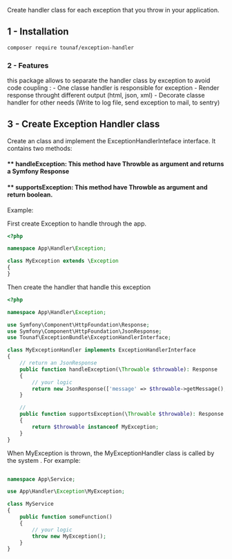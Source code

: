 Create handler class for each exception that you throw in your application.
## 1 - Installation 
```bash
composer require tounaf/exception-handler
```

### 2 - Features

this package allows to separate the handler class by exception to avoid code coupling :
    - One classe handler is responsible for exception
    - Render response throught different output (html, json, xml)
    - Decorate classe handler for other needs (Write to log file, send exception to mail, to sentry)

## 3 - Create Exception Handler class

Create an class and implement the ExceptionHandlerInteface interface. It contains two methods:

#### ** handleException: This method have Throwble as argument and returns a Symfony Response 
#### ** supportsException: This method have Throwble as argument and return boolean.

Example:

First create Exception to handle through the app.

```php
<?php

namespace App\Handler\Exception;

class MyException extends \Exception 
{
}

```
Then create the handler that handle this exception

```php
<?php

namespace App\Handler\Exception;

use Symfony\Component\HttpFoundation\Response;
use Symfony\Component\HttpFoundation\JsonResponse;
use Tounaf\ExceptionBundle\ExceptionHandlerInterface;

class MyExceptionHandler implements ExceptionHandlerInterface 
{
    // return an JsonResponse
    public function handleException(\Throwable $throwable): Response
    {
        // your logic
        return new JsonResponse(['message' => $throwable->getMessage(), 'code' => 12]);
    }

    // 
    public function supportsException(\Throwable $throwable): Response
    {
        return $throwable instanceof MyException;
    }
}

```

When MyException is thrown, the MyExceptionHandler class is called by the system .
For example:


```php

namespace App\Service;

use App\Handler\Exception\MyException;

class MyService
{
    public function someFunction()
    {
        // your logic
        throw new MyException();
    }
}

```